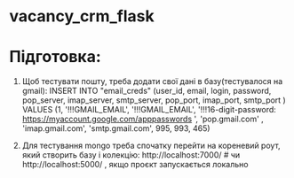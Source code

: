 # vacancy_crm_flask

# Підготовка:
1) Щоб тестувати пошту, треба додати свої дані в базу(тестувалося на gmail):
INSERT INTO "email_creds" (user_id, email, login, password, pop_server, imap_server, smtp_server, pop_port, imap_port, smtp_port )
VALUES (1, '!!!GMAIL_EMAIL', '!!!GMAIL_EMAIL', '!!!16-digit-password: https://myaccount.google.com/apppasswords ', 'pop.gmail.com' , 'imap.gmail.com', 'smtp.gmail.com', 995, 993, 465)

2) Для тестування mongo треба спочатку перейти на кореневий роут, який створить базу і колекцію:
http://localhost:7000/   # чи http://localhost:5000/ , якщо проєкт запускається локально
